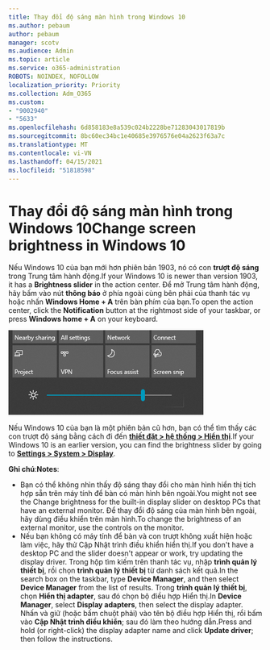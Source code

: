```yaml
---
title: Thay đổi độ sáng màn hình trong Windows 10
ms.author: pebaum
author: pebaum
manager: scotv
ms.audience: Admin
ms.topic: article
ms.service: o365-administration
ROBOTS: NOINDEX, NOFOLLOW
localization_priority: Priority
ms.collection: Adm_O365
ms.custom:
- "9002940"
- "5633"
ms.openlocfilehash: 6d858183e8a539c024b2228be71283043017819b
ms.sourcegitcommit: 8bc60ec34bc1e40685e3976576e04a2623f63a7c
ms.translationtype: MT
ms.contentlocale: vi-VN
ms.lasthandoff: 04/15/2021
ms.locfileid: "51818598"
---
```

# <a name="change-screen-brightness-in-windows-10"></a><span data-ttu-id="b9671-102">Thay đổi độ sáng màn hình trong Windows 10</span><span class="sxs-lookup"><span data-stu-id="b9671-102">Change screen brightness in Windows 10</span></span>

<span data-ttu-id="b9671-103">Nếu Windows 10 của bạn mới hơn phiên bản 1903, nó có con **trượt độ sáng** trong Trung tâm hành động.</span><span class="sxs-lookup"><span data-stu-id="b9671-103">If your Windows 10 is newer than version 1903, it has a **Brightness slider** in the action center.</span></span> <span data-ttu-id="b9671-104">Để mở Trung tâm hành động, hãy bấm vào nút **thông báo** ở phía ngoài cùng bên phải của thanh tác vụ hoặc nhấn **Windows Home + A** trên bàn phím của bạn.</span><span class="sxs-lookup"><span data-stu-id="b9671-104">To open the action center, click the **Notification** button at the rightmost side of your taskbar, or press **Windows home + A** on your keyboard.</span></span>

![Con trượt độ sáng](media/brightness-slider.png)

<span data-ttu-id="b9671-106">Nếu Windows 10 của bạn là một phiên bản cũ hơn, bạn có thể tìm thấy các con trượt độ sáng bằng cách đi đến **[thiết đặt > hệ thống > Hiển thị](ms-settings:display?activationSource=GetHelp)**.</span><span class="sxs-lookup"><span data-stu-id="b9671-106">If your Windows 10 is an earlier version, you can find the brightness slider by going to **[Settings > System > Display](ms-settings:display?activationSource=GetHelp)**.</span></span>

<span data-ttu-id="b9671-107">**Ghi chú**:</span><span class="sxs-lookup"><span data-stu-id="b9671-107">**Notes**:</span></span>

- <span data-ttu-id="b9671-108">Bạn có thể không nhìn thấy độ sáng thay đổi cho màn hình hiển thị tích hợp sẵn trên máy tính để bàn có màn hình bên ngoài.</span><span class="sxs-lookup"><span data-stu-id="b9671-108">You might not see the Change brightness for the built-in display slider on desktop PCs that have an external monitor.</span></span> <span data-ttu-id="b9671-109">Để thay đổi độ sáng của màn hình bên ngoài, hãy dùng điều khiển trên màn hình.</span><span class="sxs-lookup"><span data-stu-id="b9671-109">To change the brightness of an external monitor, use the controls on the monitor.</span></span>
- <span data-ttu-id="b9671-110">Nếu bạn không có máy tính để bàn và con trượt không xuất hiện hoặc làm việc, hãy thử Cập Nhật trình điều khiển hiển thị.</span><span class="sxs-lookup"><span data-stu-id="b9671-110">If you don't have a desktop PC and the slider doesn't appear or work, try updating the display driver.</span></span> <span data-ttu-id="b9671-111">Trong hộp tìm kiếm trên thanh tác vụ, nhập **trình quản lý thiết bị**, rồi chọn **trình quản lý thiết bị** từ danh sách kết quả.</span><span class="sxs-lookup"><span data-stu-id="b9671-111">In the search box on the taskbar, type **Device Manager**, and then select **Device Manager** from the list of results.</span></span> <span data-ttu-id="b9671-112">Trong **trình quản lý thiết bị**, chọn **Hiển thị adapter**, sau đó chọn bộ điều hợp Hiển thị.</span><span class="sxs-lookup"><span data-stu-id="b9671-112">In **Device Manager**, select **Display adapters**, then select the display adapter.</span></span> <span data-ttu-id="b9671-113">Nhấn và giữ (hoặc bấm chuột phải) vào tên bộ điều hợp Hiển thị, rồi bấm vào **Cập Nhật trình điều khiển**; sau đó làm theo hướng dẫn.</span><span class="sxs-lookup"><span data-stu-id="b9671-113">Press and hold (or right-click) the display adapter name and click **Update driver**; then follow the instructions.</span></span>
